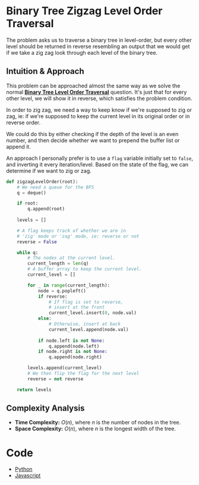 # Binary Tree Zigzag Level Order Traversal

The problem asks us to traverse a binary tree in level-order, but every other level should be returned in reverse resembling an output that we would get if we take a zig zag look through each level of the binary tree.

## Intuition & Approach

This problem can be approached almost the same way as we solve the normal **[Binary Tree Level Order Traversal](/102.%20Binary%20Tree%20Level%20Order%20Traversal/)** question. It's just that for every other level, we will show it in reverse, which satisfies the problem condition.

In order to zig zag, we need a way to keep know if we're supposed to zig or zag, ie: if we're supposed to keep the current level in its original order or in reverse order.

We could do this by either checking if the depth of the level is an even number, and then decide whether we want to prepend the buffer list or append it.

An approach I personally prefer is to use a `flag` variable initially set to `false`, and inverting it every iteration/level. Based on the state of the flag, we can determine if we want to zig or zag.

```py
def zigzagLevelOrder(root):
    # We need a queue for the BFS
    q = deque()

    if root:
        q.append(root)
    
    levels = []

    # A flag keeps track of whether we are in
    # 'zig' mode or 'zag' mode, ie: reverse or not
    reverse = False

    while q:
        # The nodes at the current level.
        current_length = len(q)
        # A buffer array to keep the current level.
        current_level = []

        for _ in range(current_length):
            node = q.popleft()
            if reverse:
                # If flag is set to reverse,
                # insert at the front
                current_level.insert(0, node.val)
            else:
                # Otherwise, insert at back
                current_level.append(node.val)
            
            if node.left is not None:
                q.append(node.left)
            if node.right is not None:
                q.append(node.right)

        levels.append(current_level)
        # We then flip the flag for the next level
        reverse = not reverse

    return levels
```

## Complexity Analysis

- **Time Complexity:** $O(n)$, where $n$ is the number of nodes in the tree.
- **Space Complexity:** $O(n)$, where $n$ is the longest width of the tree.

# Code

- [Python](solution.py)
- [Javascript](solution.js)